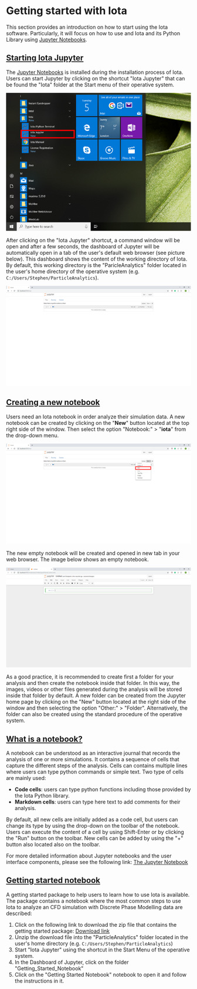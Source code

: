 # Getting started with Iota

This section provides an introduction on how to start using the Iota software. Particularly, it will focus on how to use and Iota and its Python Library using [Jupyter Notebooks](https://jupyter-notebook-beginner-guide.readthedocs.io/en/latest/what_is_jupyter.html).


## <a id='starting-jupyter'></a>[Starting Iota Jupyter](#starting-jupyter)

The [Jupyter Notebooks](https://jupyter-notebook-beginner-guide.readthedocs.io/en/latest/what_is_jupyter.html) is installed during the installation process of Iota. Users can start Jupyter by clicking on the shortcut "Iota Jupyter" that can be found the "Iota" folder at the Start menu of their operative system.


![](/images/License_registration_Iota_Jupyter.PNG)
  
After clicking on the "Iota Jupyter" shortcut, a command window will be open and after a few seconds, the dashboard of Jupyter will be automatically open in a tab of the user's default web browser (see picture below). This dashboard shows the content of the working directory of Iota. By default, this working directory is the "ParicleAnalytics" folder located in the user's home directory of the operative system (e.g. `C:/Users/Stephen/ParticleAnalytics`).

![](/images/Getting_started_Jupyter_Notebooks_tree.PNG)

## <a id='creating-a-new-notebook'></a>[Creating a new notebook](#creating-a-new-notebook)

Users need an Iota notebook in order analyze their simulation data. A new notebook can be created by clicking on the "**New**" button located at the top right side of the window. Then select the  option "Notebook:" > "**iota**" from the drop-down menu.

![](/images/Getting_started_Jupyter_Notebooks_New_Notebook.PNG)


The new empty notebook will be created and opened in new tab in your web browser. The image below shows an empty notebook.


![](/images/Getting_started_iota_notebook.PNG)

As a good practice, it is recommended to create first a folder for your analysis and then create the notebook inside that folder. In this way, the images, videos or other files generated during the analysis will be stored inside that folder by default. A new folder can be created from the Jupyter home page by clicking on the "New" button located at the right side of the window and then selecting the option "Other:" > "Folder". Alternatively, the folder can also be created using the standard procedure of the operative system.


## <a id='what-is-a-notebook'></a>[What is a notebook?](#what-is-a-notebook)

A notebook can be understood as an interactive journal that records the analysis of one or more simulations. It contains a sequence of cells that capture the different steps of the analysis. Cells can contains multiple lines where users can type python commands or simple text. Two type of cells are mainly used:

* **Code cells**: users can type python functions including those provided by the Iota Python library.
* **Markdown cells**: users can type here text to add comments for their analysis.

By default, all new cells are initially added as a code cell, but users can change its type by using the drop-down on the toolbar of the notebook. Users can execute the content of a cell by using Shift-Enter or by clicking the "Run" button on the toolbar. New cells can be added by using the "+" button also located also on the toolbar.

For more detailed information about Jupyter notebooks and the user interface components, please see the following link: [The Jupyter Notebook](https://jupyter-notebook.readthedocs.io/en/stable/notebook.html#)


## <a id='getting-started-notebook'></a>[Getting started notebook](#getting-started-notebook)

A getting started package to help users to learn how to use Iota is available. The package contains a notebook where the most common steps to use Iota to analyze an CFD simulation with Discrete Phase Modelling data are described:

1. Click on the following link to download the zip file that contains the getting started package: [Download link](https://s3-eu-west-1.amazonaws.com/particle-analytics/Getting_Started_Notebook.zip)
2. Unzip the download file into the "ParticleAnalytics" folder located in the user's home directory (e.g. `C:/Users/Stephen/ParticleAnalytics`)
3. Start "Iota Jupyter" using the shortcut in the Start Menu of the operative system.
4. In the Dashboard of Jupyter, click on the folder "Getting_Started_Notebook"  
5. Click on the "Getting Started Notebook" notebook to open it and follow the instructions in it.  
